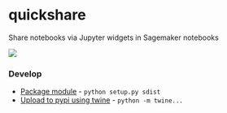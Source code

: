 # quickshare

Share notebooks via Jupyter widgets in Sagemaker notebooks

![](https://i.postimg.cc/ZYGrY4Xq/quickshare-highlights.png)

### Develop
- [Package module](https://marthall.github.io/blog/how-to-package-a-python-app/) - `python setup.py sdist`
- [Upload to pypi using twine](https://stackoverflow.com/a/58972772/3800324) - `python -m twine...`
